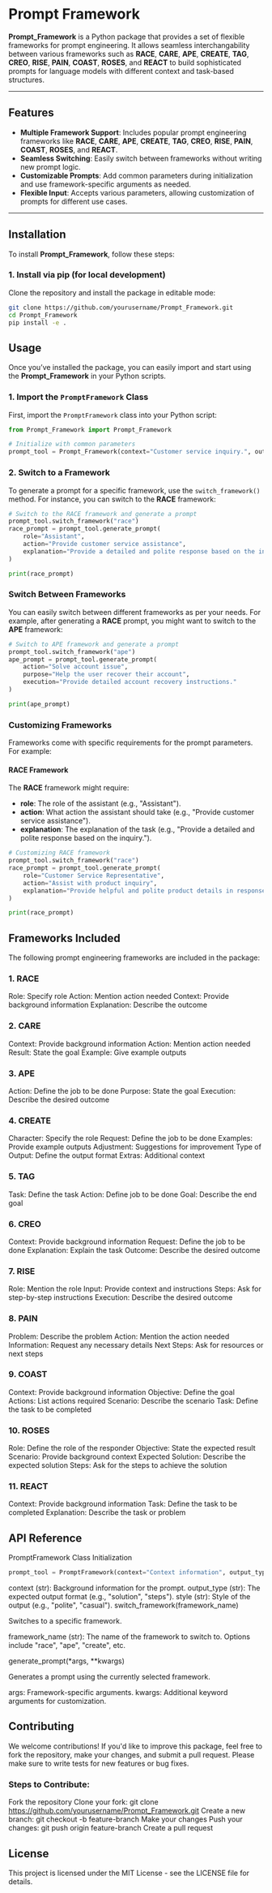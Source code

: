 # **Prompt Framework**

**Prompt_Framework** is a Python package that provides a set of flexible frameworks for prompt engineering. It allows seamless interchangability between various frameworks such as **RACE**, **CARE**, **APE**, **CREATE**, **TAG**, **CREO**, **RISE**, **PAIN**, **COAST**, **ROSES**, and **REACT** to build sophisticated prompts for language models with different context and task-based structures.

---

## **Features**

- **Multiple Framework Support**: Includes popular prompt engineering frameworks like **RACE**, **CARE**, **APE**, **CREATE**, **TAG**, **CREO**, **RISE**, **PAIN**, **COAST**, **ROSES**, and **REACT**.
- **Seamless Switching**: Easily switch between frameworks without writing new prompt logic.
- **Customizable Prompts**: Add common parameters during initialization and use framework-specific arguments as needed.
- **Flexible Input**: Accepts various parameters, allowing customization of prompts for different use cases.

---

## **Installation**

To install **Prompt_Framework**, follow these steps:

### **1. Install via pip (for local development)**

Clone the repository and install the package in editable mode:

```bash
git clone https://github.com/yourusername/Prompt_Framework.git
cd Prompt_Framework
pip install -e .
```

## **Usage**

Once you’ve installed the package, you can easily import and start using the **Prompt_Framework** in your Python scripts.

### **1. Import the `PromptFramework` Class**

First, import the `PromptFramework` class into your Python script:

```python
from Prompt_Framework import Prompt_Framework

# Initialize with common parameters
prompt_tool = Prompt_Framework(context="Customer service inquiry.", output_type="solution", style="polite")
```

### **2. Switch to a Framework**

To generate a prompt for a specific framework, use the `switch_framework()` method. For instance, you can switch to the **RACE** framework:

```python
# Switch to the RACE framework and generate a prompt
prompt_tool.switch_framework("race")
race_prompt = prompt_tool.generate_prompt(
    role="Assistant",
    action="Provide customer service assistance",
    explanation="Provide a detailed and polite response based on the inquiry."
)

print(race_prompt)
```
### **Switch Between Frameworks**


You can easily switch between different frameworks as per your needs. For example, after generating a **RACE** prompt, you might want to switch to the **APE** framework:

```python
# Switch to APE framework and generate a prompt
prompt_tool.switch_framework("ape")
ape_prompt = prompt_tool.generate_prompt(
    action="Solve account issue",
    purpose="Help the user recover their account",
    execution="Provide detailed account recovery instructions."
)

print(ape_prompt)
```


### **Customizing Frameworks**


Frameworks come with specific requirements for the prompt parameters. For example:

#### **RACE Framework**

The **RACE** framework might require:
- **role**: The role of the assistant (e.g., "Assistant").
- **action**: What action the assistant should take (e.g., "Provide customer service assistance").
- **explanation**: The explanation of the task (e.g., "Provide a detailed and polite response based on the inquiry.").

```python
# Customizing RACE framework
prompt_tool.switch_framework("race")
race_prompt = prompt_tool.generate_prompt(
    role="Customer Service Representative",
    action="Assist with product inquiry",
    explanation="Provide helpful and polite product details in response to customer queries."
)

print(race_prompt)
```


## Frameworks Included
The following prompt engineering frameworks are included in the package:

### 1. RACE
Role: Specify role
Action: Mention action needed
Context: Provide background information
Explanation: Describe the outcome
### 2. CARE
Context: Provide background information
Action: Mention action needed
Result: State the goal
Example: Give example outputs
### 3. APE
Action: Define the job to be done
Purpose: State the goal
Execution: Describe the desired outcome
### 4. CREATE
Character: Specify the role
Request: Define the job to be done
Examples: Provide example outputs
Adjustment: Suggestions for improvement
Type of Output: Define the output format
Extras: Additional context
### 5. TAG
Task: Define the task
Action: Define job to be done
Goal: Describe the end goal
### 6. CREO
Context: Provide background information
Request: Define the job to be done
Explanation: Explain the task
Outcome: Describe the desired outcome
### 7. RISE
Role: Mention the role
Input: Provide context and instructions
Steps: Ask for step-by-step instructions
Execution: Describe the desired outcome
### 8. PAIN
Problem: Describe the problem
Action: Mention the action needed
Information: Request any necessary details
Next Steps: Ask for resources or next steps
### 9. COAST
Context: Provide background information
Objective: Define the goal
Actions: List actions required
Scenario: Describe the scenario
Task: Define the task to be completed
### 10. ROSES
Role: Define the role of the responder
Objective: State the expected result
Scenario: Provide background context
Expected Solution: Describe the expected solution
Steps: Ask for the steps to achieve the solution
### 11. REACT
Context: Provide background information
Task: Define the task to be completed
Explanation: Describe the task or problem

## API Reference
PromptFramework Class
Initialization
```python
prompt_tool = PromptFramework(context="Context information", output_type="desired_output", style="desired_style")
```
context (str): Background information for the prompt.
output_type (str): The expected output format (e.g., "solution", "steps").
style (str): Style of the output (e.g., "polite", "casual").
switch_framework(framework_name)

Switches to a specific framework.

framework_name (str): The name of the framework to switch to. Options include "race", "ape", "create", etc.

generate_prompt(*args, **kwargs)

Generates a prompt using the currently selected framework.

args: Framework-specific arguments.
kwargs: Additional keyword arguments for customization.

## Contributing
We welcome contributions! If you'd like to improve this package, feel free to fork the repository, make your changes, and submit a pull request. Please make sure to write tests for new features or bug fixes.

### Steps to Contribute:
Fork the repository
Clone your fork: git clone https://github.com/yourusername/Prompt_Framework.git
Create a new branch: git checkout -b feature-branch
Make your changes
Push your changes: git push origin feature-branch
Create a pull request

## License
This project is licensed under the MIT License - see the LICENSE file for details.


